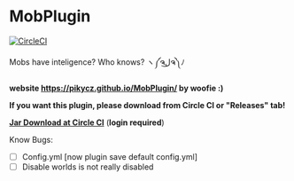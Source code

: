 # MobPlugin 

[![CircleCI](https://circleci.com/gh/PikyCZ/MobPlugin/tree/master.svg?style=shield&circle-token=)](https://circleci.com/gh/PikyCZ/MobPlugin/tree/master)

Mobs have inteligence? Who knows? ヽ༼ຈل͜ຈ༽ﾉ

**website https://pikycz.github.io/MobPlugin/ by woofie :)**

**If you want this plugin, please download from Circle CI or "Releases" tab!**

__[Jar Download at Circle CI](https://circleci.com/gh/PikyCZ/MobPlugin/tree/master/)__ (**login required**)

Know Bugs:
- [ ]  Config.yml [now plugin save default config.yml]
- [ ]  Disable worlds is not really disabled

